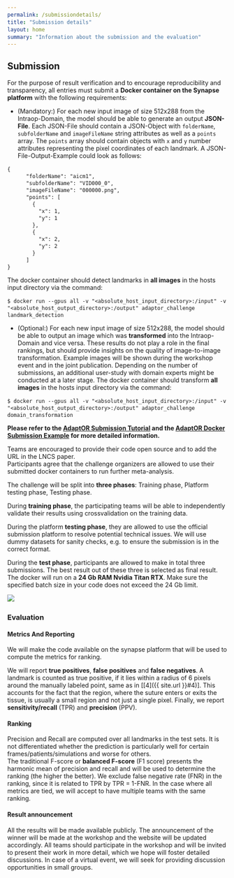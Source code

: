 ```yaml
---
permalink: /submissiondetails/
title: "Submission details"
layout: home
summary: "Information about the submission and the evaluation"
---
```


## <a id="Submission" class="uncolored_link">Submission</a>

For the purpose of result verification and to encourage reproducibility and transparency, all entries must submit a **Docker container on the Synapse platform** with the following requirements:

  - (Mandatory:) For each new input image of size 512x288 from the Intraop-Domain, the model should be able to generate an output **JSON-File**. Each JSON-File should contain a JSON-Object with ```folderName```, ```subfolderName``` and ```imageFileName``` string attributes as well as a ```points``` array. The ```points``` array should contain objects with ```x``` and ```y``` number attributes representing the pixel coordinates of each landmark. A JSON-File-Output-Example could look as follows:
  ```
  {
        "folderName": "aicm1",
        "subfolderName": "VID000_0",
        "imageFileName": "000000.png",
        "points": [
          {
            "x": 1,
            "y": 1
          },
          {
            "x": 2,
            "y": 2
          }
        ]
  }
  ```
  The docker container should detect landmarks in **all images** in the hosts input directory via the command:
  ```
  $ docker run --gpus all -v "<absolute_host_input_directory>:/input" -v "<absolute_host_output_directory>:/output" adaptor_challenge landmark_detection
  ```

  - (Optional:) For each new input image of size 512x288, the model should be able to output an image which was **transformed** into the Intraop-Domain and vice versa. These results do not play a role in the final rankings, but should provide insights on the quality of image-to-image transformation. Example images will be shown during the workshop event and in the joint publication. Depending on the number of submissions, an additional user-study with domain experts might be conducted at a later stage. The docker container should transform **all images** in the hosts input directory via the command:
  ```
  $ docker run --gpus all -v "<absolute_host_input_directory>:/input" -v "<absolute_host_output_directory>:/output" adaptor_challenge domain_transformation
  ```

**Please refer to the [AdaptOR Submission Tutorial](https://www.synapse.org/#!Synapse:syn25314439/wiki/610471) and the [AdaptOR  Docker Submission Example](https://github.com/Cardio-AI/adaptor_docker_example) for more detailed information.**

Teams are encouraged to provide their code open source and to add the URL in the LNCS paper.  
Participants agree that the challenge organizers are allowed to use their submitted docker containers to run further meta-analysis.

The challenge will be split into **three phases**: Training phase, Platform testing phase, Testing phase.

During **training phase**, the participating teams will be able to independently validate their results using crossvalidation on the training data.

During the platform **testing phase**, they are allowed to use the official submission platform to resolve potential technical issues. We will use dummy datasets for sanity checks, e.g. to ensure the submission is in the correct format.

During the **test phase**, participants are allowed to make in total three submissions. The best result out of these three is selected as final result. The docker will run on a **24 Gb RAM Nvidia Titan RTX**. Make sure the specified batch size in your code does not exceed the 24 Gb limit.

<img src="/assets/images/submission_details.png" srcset="/assets/images/submission_details.png 1836w, /assets/images/submission_details-medium.png 1212w, /assets/images/submission_details-small.png 606w, /assets/images/submission_details-mini.png 184w" sizes="50vw">

### <a id="Evaluation" class="uncolored_link">Evaluation</a>

#### <a id="Metrics_And_Reporting" class="uncolored_link">Metrics And Reporting</a>

We will make the code available on the synapse platform that will be used to compute the metrics for ranking.

We will report **true positives**, **false positives** and **false negatives**.
A landmark is counted as true positive, if it lies within a radius of 6 pixels around the manually labeled point, same as in [[4]({{ site.url }}#4)]. This accounts for the fact that the region, where the suture enters or exits the tissue, is usually a small region and not just a single pixel. Finally, we report **sensitivity/recall** (TPR) and **precision** (PPV).

#### <a id="Ranking" class="uncolored_link">Ranking</a>

Precision and Recall are computed over all landmarks in the test sets. It is not differentiated whether the prediction is particularly well for certain frames/patients/simulations and worse for others.  
The traditional F-score or **balanced F-score** (F1 score) presents the harmonic mean of precision and recall and will be used to determine the ranking (the higher the better).
We exclude false negative rate (FNR) in the ranking, since it is related to TPR by TPR = 1-FNR. In the case where all metrics are tied, we will accept to have multiple teams with the same ranking.

#### <a id="Result_announcement" class="uncolored_link">Result announcement</a>

All the results will be made available publicly. The announcement of the winner will be made at the workshop and the website will be updated accordingly.
All teams should participate in the workshop and will be invited to present their work in more detail, which we hope will foster detailed discussions. In case of a virtual event, we will seek for providing discussion opportunities in small groups.
